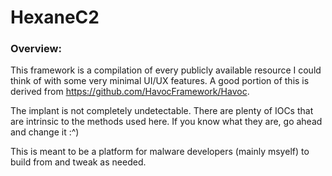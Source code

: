 # HexaneC2
### Overview:
This framework is a compilation of every publicly available resource I could think of with some very minimal UI/UX features. A good portion of this is derived from https://github.com/HavocFramework/Havoc.

The implant is not completely undetectable. There are plenty of IOCs that are intrinsic to the methods used here. If you know what they are, go ahead and change it :^)

This is meant to be a platform for malware developers (mainly msyelf) to build from and tweak as needed.

